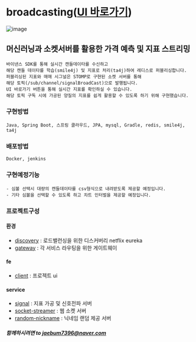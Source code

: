 # broadcasting([UI 바로가기](http://jaebum7396.iptime.org:3000/broadcast/main))
![image](https://github.com/user-attachments/assets/d71290c8-75e8-4074-88b4-709975fcef44)
## 머신러닝과 소켓서버를 활용한 가격 예측 및 지표 스트리밍
    바이낸스 SDK를 통해 실시간 캔들데이타를 수신하고  
    해당 캔들 데이타를 학습(smile4j) 및 지표로 처리(ta4j)하여 레디스로 퍼블리싱합니다.  
    퍼블리싱된 지표와 매매 시그널은 STOMP로 구현된 소켓 서버를 통해  
    해당 토픽(/sub/channel/signalBroadCast)으로 발행됩니다.
    UI 바로가기 버튼을 통해 실시간 지표를 확인하실 수 있습니다.
    해당 토픽 구독 시에 가공된 양질의 지표를 쉽게 활용할 수 있도록 하기 위해 구현했습니다.  
    
### 구현방법
```
Java, Spring Boot, 스프링 클라우드, JPA, mysql, Gradle, redis, smile4j, ta4j 
```

### 배포방법
```
Docker, jenkins
```

### 구현예정기능
    - 심볼 선택시 대량의 캔들데이타를 csv형식으로 내려받도록 제공할 예정입니다.
    - 기타 심볼을 선택할 수 있도록 하고 차트 인터벌을 제공할 예정입니다.

### 프로젝트구성
    
#### 환경
* [discovery](https://github.com/jaebum7396/discovery) : 로드밸런싱을 위한 디스커버리 netflix eureka
* [gateway](https://github.com/jaebum7396/gateway) : 각 서비스 라우팅을 위한 게이트웨이

#### fe
* [client](https://github.com/jaebum7396/client) : 프로젝트 ui

#### service
* [signal](https://github.com/jaebum7396/signal) : 지표 가공 및 신호전파 서버
* [socket-streamer](https://github.com/jaebum7396/socket-streamer) : 웹 소켓 서버
* [random-nickname](https://github.com/jaebum7396/random-nickname) : 닉네임 랜덤 제공 서버



  
##### 함께하시려면 to [jaebum7396@naver.com](jaebum7396@naver.com)



